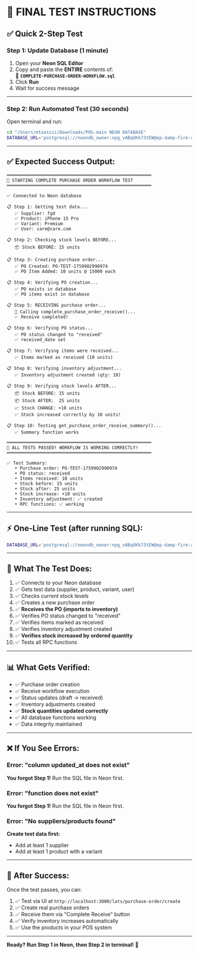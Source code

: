 # 🚀 FINAL TEST INSTRUCTIONS

## ✅ **Quick 2-Step Test**

### **Step 1: Update Database (1 minute)**

1. Open your **Neon SQL Editor**
2. Copy and paste the **ENTIRE** contents of:  
   📄 **`COMPLETE-PURCHASE-ORDER-WORKFLOW.sql`**
3. Click **Run**
4. Wait for success message

---

### **Step 2: Run Automated Test (30 seconds)**

Open terminal and run:

```bash
cd "/Users/mtaasisi/Downloads/POS-main NEON DATABASE"
DATABASE_URL='postgresql://neondb_owner:npg_vABqUKk73tEW@ep-damp-fire-adtxvumr-pooler.c-2.us-east-1.aws.neon.tech/neondb?sslmode=require' node test-workflow.mjs
```

---

## ✅ **Expected Success Output:**

```
═══════════════════════════════════════════════════════
🧪 STARTING COMPLETE PURCHASE ORDER WORKFLOW TEST
═══════════════════════════════════════════════════════

✅ Connected to Neon database

📋 Step 1: Getting test data...
   ✅ Supplier: fgd
   ✅ Product: iPhone 15 Pro
   ✅ Variant: Premium
   ✅ User: care@care.com

📋 Step 2: Checking stock levels BEFORE...
   📦 Stock BEFORE: 15 units

📋 Step 3: Creating purchase order...
   ✅ PO Created: PO-TEST-1759902990974
   ✅ PO Item Added: 10 units @ 15000 each

📋 Step 4: Verifying PO creation...
   ✅ PO exists in database
   ✅ PO items exist in database

📋 Step 5: RECEIVING purchase order...
   🔄 Calling complete_purchase_order_receive()...
   ✅ Receive completed!

📋 Step 6: Verifying PO status...
   ✅ PO status changed to "received"
   ✅ received_date set

📋 Step 7: Verifying items were received...
   ✅ Items marked as received (10 units)

📋 Step 8: Verifying inventory adjustment...
   ✅ Inventory adjustment created (qty: 10)

📋 Step 9: Verifying stock levels AFTER...
   📦 Stock BEFORE: 15 units
   📦 Stock AFTER:  25 units
   📈 Stock CHANGE: +10 units
   ✅ Stock increased correctly by 10 units!

📋 Step 10: Testing get_purchase_order_receive_summary()...
   ✅ Summary function works

═══════════════════════════════════════════════════════
🎉 ALL TESTS PASSED! WORKFLOW IS WORKING CORRECTLY!
═══════════════════════════════════════════════════════

✅ Test Summary:
   • Purchase order: PO-TEST-1759902990974
   • PO status: received
   • Items received: 10 units
   • Stock before: 15 units
   • Stock after: 25 units
   • Stock increase: +10 units
   • Inventory adjustment: ✅ created
   • RPC functions: ✅ working
```

---

## ⚡ **One-Line Test** (after running SQL):

```bash
DATABASE_URL='postgresql://neondb_owner:npg_vABqUKk73tEW@ep-damp-fire-adtxvumr-pooler.c-2.us-east-1.aws.neon.tech/neondb?sslmode=require' node test-workflow.mjs
```

---

## 🎯 **What The Test Does:**

1. ✅ Connects to your Neon database
2. ✅ Gets test data (supplier, product, variant, user)
3. ✅ Checks current stock levels
4. ✅ Creates a new purchase order
5. ✅ **Receives the PO (imports to inventory)**
6. ✅ Verifies PO status changed to "received"
7. ✅ Verifies items marked as received
8. ✅ Verifies inventory adjustment created
9. ✅ **Verifies stock increased by ordered quantity**
10. ✅ Tests all RPC functions

---

## 📊 **What Gets Verified:**

- ✅ Purchase order creation
- ✅ Receive workflow execution
- ✅ Status updates (draft → received)
- ✅ Inventory adjustments created
- ✅ **Stock quantities updated correctly**
- ✅ All database functions working
- ✅ Data integrity maintained

---

## ❌ **If You See Errors:**

### Error: "column updated_at does not exist"
**You forgot Step 1!** Run the SQL file in Neon first.

### Error: "function does not exist"
**You forgot Step 1!** Run the SQL file in Neon first.

### Error: "No suppliers/products found"
**Create test data first:**
- Add at least 1 supplier
- Add at least 1 product with a variant

---

## 🎉 **After Success:**

Once the test passes, you can:

1. ✅ Test via UI at `http://localhost:3000/lats/purchase-order/create`
2. ✅ Create real purchase orders
3. ✅ Receive them via "Complete Receive" button
4. ✅ Verify inventory increases automatically
5. ✅ Use the products in your POS system

---

**Ready? Run Step 1 in Neon, then Step 2 in terminal!** 🚀

